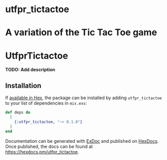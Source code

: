 # utfpr_tictactoe
A variation of the Tic Tac Toe game
=======
# UtfprTictactoe

**TODO: Add description**

## Installation

If [available in Hex](https://hex.pm/docs/publish), the package can be installed
by adding `utfpr_tictactoe` to your list of dependencies in `mix.exs`:

```elixir
def deps do
  [
    {:utfpr_tictactoe, "~> 0.1.0"}
  ]
end
```

Documentation can be generated with [ExDoc](https://github.com/elixir-lang/ex_doc)
and published on [HexDocs](https://hexdocs.pm). Once published, the docs can
be found at <https://hexdocs.pm/utfpr_tictactoe>.
